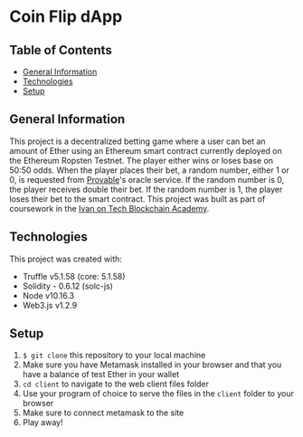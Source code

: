 # Coin Flip dApp

## Table of Contents

- [General Information](#general-information)
- [Technologies](#technologies)
- [Setup](#setup)

## General Information

This project is a decentralized betting game where a user can bet an amount of Ether using an Ethereum smart contract currently deployed on the Ethereum Ropsten Testnet. The player either wins or loses base on 50:50 odds. When the player places their bet, a random number, either 1 or 0, is requested from [Provable](https://provable.xyz/)'s oracle service. If the random number is 0, the player receives double their bet. If the random number is 1, the player loses their bet to the smart contract. This project was built as part of coursework in the [Ivan on Tech Blockchain Academy](https://academy.ivanontech.com/).

## Technologies

This project was created with:

- Truffle v5.1.58 (core: 5.1.58)
- Solidity - 0.6.12 (solc-js)
- Node v10.16.3
- Web3.js v1.2.9

## Setup

1. `$ git clone` this repository to your local machine
2. Make sure you have Metamask installed in your browser and that you have a balance of test Ether in your wallet
3. `cd client` to navigate to the web client files folder
4. Use your program of choice to serve the files in the `client` folder to your browser
5. Make sure to connect metamask to the site
6. Play away!
